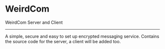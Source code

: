 # WeirdCom
WeirdCom Server and Client

----------

A simple, secure and easy to set up encrypted messaging service.
Contains the source code for the server, a client will be added too.
